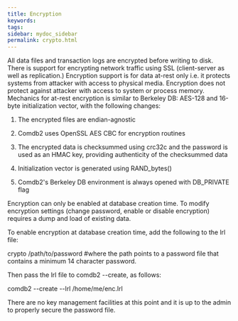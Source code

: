```yaml
---
title: Encryption
keywords:
tags:
sidebar: mydoc_sidebar
permalink: crypto.html
---
```


All data files and transaction logs are encrypted before writing to disk. There is support for encrypting network traffic using SSL (client-server as well as replication.) Encryption support is for data at-rest only i.e. it protects systems from attacker with access to physical media. Encryption does not protect against attacker with access to system or process memory. Mechanics for at-rest encryption is similar to Berkeley DB: AES-128 and 16-byte initialization vector, with the following changes:

1. The encrypted files are endian-agnostic

2. Comdb2 uses OpenSSL AES CBC for encryption routines

3. The encrypted data is checksummed using crc32c and the password is used as an HMAC key, providing authenticity of the checksummed data

4. Initialization vector is generated using RAND_bytes()

5. Comdb2's Berkeley DB environment is always opened with DB_PRIVATE flag

Encryption can only be enabled at database creation time. To modify encryption settings (change password, enable or disable encryption) requires a dump and load of existing data.

To enable encryption at database creation time, add the following to the lrl file:

crypto /path/to/password #where the path points to a password file that contains a minimum 14 character password.  

Then pass the lrl file to comdb2 --create, as follows:

comdb2 --create --lrl /home/me/enc.lrl

There are no key management facilities at this point and it is up to the admin to properly secure the password file.
